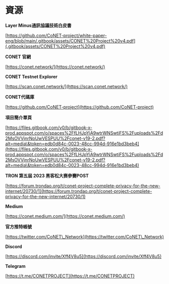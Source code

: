 # 資源

**Layer Minus通訊協議技術白皮書**

[https://github.com/CoNET-project/white-paper-eng/blob/main/.gitbook/assets/CONET%20Project%20v4.pdf](.gitbook/assets/CONET%20Project%20v4.pdf)

**CONET 官網**

[https://conet.network/](https://conet.network/)

**CONET Testnet Explorer**

[https://scan.conet.network/](https://scan.conet.network/)

**CONET代碼庫**

[https://github.com/CoNET-project](https://github.com/CoNET-project)

**項目簡介單頁**

[https://files.gitbook.com/v0/b/gitbook-x-prod.appspot.com/o/spaces%2FfLHJpYiA9wtrWNSwtiFS%2Fuploads%2Fd2MsOVVjnrNoUwVESPUU%2Fconet-v19-2.pdf?alt=media\&token=edb0d84c-0023-48cc-994d-916e1bd3beb4](https://files.gitbook.com/v0/b/gitbook-x-prod.appspot.com/o/spaces%2FfLHJpYiA9wtrWNSwtiFS%2Fuploads%2Fd2MsOVVjnrNoUwVESPUU%2Fconet-v19-2.pdf?alt=media\&token=edb0d84c-0023-48cc-994d-916e1bd3beb4)

**TRON 第五屆 2023 黑客松大赛參賽POST**

[https://forum.trondao.org/t/conet-project-complete-privacy-for-the-new-internet/20730/1](https://forum.trondao.org/t/conet-project-complete-privacy-for-the-new-internet/20730/1)

**Medium**

[https://conet.medium.com/](https://conet.medium.com/)

**官方推特帳號**

[https://twitter.com/CoNET\_Network](https://twitter.com/CoNET\_Network)

**Discord**

[https://discord.com/invite/Xff4V8u5](https://discord.com/invite/Xff4V8u5)

**️Telegram**

[https://t.me/CONETPROJECT](https://t.me/CONETPROJECT)
